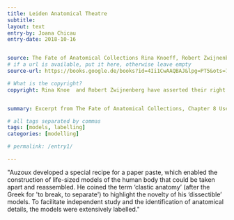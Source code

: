 ```yaml
---
title: Leiden Anatomical Theatre
subtitle:
layout: text
entry-by: Joana Chicau
entry-date: 2018-10-16


source: The Fate of Anatomical Collections Rina Knoeff, Robert Zwijnenberg. Ashgate Publishing Company (2015)
# if a url is available, put it here, otherwise leave empty
source-url: https://books.google.de/books?id=4Ii1CwAAQBAJ&lpg=PT5&ots=7MRH3PJGTy&dq=The%20Fate%20of%20Anatomical%20Collections%20Rina%20Knoeff%2C%20Robert%20Zwijnenberg.%20Ashgate%20Publishing%20Company%20(2015)&pg=PP1#v=onepage&q=The%20Fate%20of%20Anatomical%20Collections%20Rina%20Knoeff,%20Robert%20Zwijnenberg.%20Ashgate%20Publishing%20Company%20(2015)&f=false

# What is the copyright?
copyright: Rina Knoe  and Robert Zwijnenberg have asserted their right under the copyright, Designs and Patents act, 1988, to be identified as the editors of this work.


summary: Excerpt from The Fate of Anatomical Collections, Chapter 8 User-Developers, Model Students and Ambassador Users &#58; The Role of the Public in the Global Distribution of Nineteenth- Century Anatomical Models by Anna Maerker

# all tags separated by commas
tags: [models, labelling]
categories: [modelling]

# permalink: /entry1/

---
```


"Auzoux developed a special recipe for a paper paste, which enabled the construction of life-sized models of the human body that could be taken apart and reassembled. He coined the term ‘clastic anatomy’ (after the Greek for 'to break, to separate') to highlight the novelty of his ‘dissectible’ models. To facilitate independent study and the identification of anatomical details, the models were extensively labelled."
